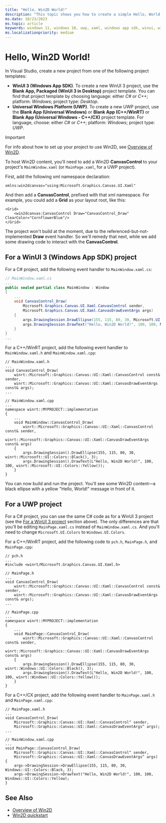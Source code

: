 ```yaml
---
title: "Hello, Win2D World!"
description: "This topic shows you how to create a simple Hello, World! project for Win2D."
ms.date: 10/23/2023
ms.topic: article
keywords: windows 11, windows 10, uwp, xaml, windows app sdk, winui, windows ui, graphics, games, win2d
ms.localizationpriority: medium
---
```


# Hello, Win2D World!

In Visual Studio, create a new project from one of the following project templates:

* **WinUI 3 (Windows App SDK)**. To create a new WinUI 3 project, use the **Blank App, Packaged (WinUI 3 in Desktop)** project template. You can find that project template by choosing language: either *C#* or *C++*; platform: *Windows*; project type: *Desktop*.
* **Universal Windows Platform (UWP)**. To create a new UWP project, use the **Blank App (Universal Windows)** or **Blank App (C++/WinRT)** or **Blank App (Universal Windows - C++/CX)** project template. For language, choose: either *C#* or *C++*; platform: *Windows*; project type: *UWP*.

> [!IMPORTANT]
> For info about how to set up your project to use Win2D, see [Overview of Win2D](./index.md).

To host Win2D content, you'll need to add a Win2D **CanvasControl** to your project's `MainWindow.xaml` (or `MainPage.xaml`, for a UWP project).

First, add the following xml namespace declaration:

```xaml
xmlns:win2dcanvas="using:Microsoft.Graphics.Canvas.UI.Xaml"
```

And then add a **CanvasControl**, prefixed with that xml namespace. For example, you could add a **Grid** as your layout root, like this:

```xaml
<Grid>
    <win2dcanvas:CanvasControl Draw="CanvasControl_Draw" ClearColor="CornflowerBlue"/>
</Grid>
```

The project won't build at the moment, due to the referenced-but-not-implemented **Draw** event handler. So we'll remedy that next, while we add some drawing code to interact with the **CanvasControl**.

## For a WinUI 3 (Windows App SDK) project

For a C# project, add the following event handler to `MainWindow.xaml.cs`:

```csharp
// MainWindow.xaml.cs
...
public sealed partial class MainWindow : Window
{
    ...
    void CanvasControl_Draw(
        Microsoft.Graphics.Canvas.UI.Xaml.CanvasControl sender,
        Microsoft.Graphics.Canvas.UI.Xaml.CanvasDrawEventArgs args)
    {
        args.DrawingSession.DrawEllipse(155, 115, 80, 30, Microsoft.UI.Colors.Black, 3);
        args.DrawingSession.DrawText("Hello, Win2D World!", 100, 100, Microsoft.UI.Colors.Yellow);
    }
}
...
```

For a C++/WinRT project, add the following event handler to `MainWindow.xaml.h` and `MainWindow.xaml.cpp`:

```cppwinrt
// MainWindow.xaml.h
...
void CanvasControl_Draw(
    winrt::Microsoft::Graphics::Canvas::UI::Xaml::CanvasControl const& sender,
    winrt::Microsoft::Graphics::Canvas::UI::Xaml::CanvasDrawEventArgs const& args);
...

// MainWindow.xaml.cpp
...
namespace winrt::MYPROJECT::implementation
{
    ...
    void MainWindow::CanvasControl_Draw(
        winrt::Microsoft::Graphics::Canvas::UI::Xaml::CanvasControl const& sender,
        winrt::Microsoft::Graphics::Canvas::UI::Xaml::CanvasDrawEventArgs const& args)
    {
        args.DrawingSession().DrawEllipse(155, 115, 80, 30, winrt::Microsoft::UI::Colors::Black(), 3);
        args.DrawingSession().DrawText(L"Hello, Win2D World!", 100, 100, winrt::Microsoft::UI::Colors::Yellow());
    }
}
```

You can now build and run the project. You'll see some Win2D content&mdash;a black ellipse with a yellow "Hello, World!" message in front of it.

## For a UWP project

For a C# project, you can use the same C# code as for a WinUI 3 project (see the [For a WinUI 3 project](#for-a-winui-3-windows-app-sdk-project) section above). The only differences are that you'll be editing `MainPage.xaml.cs` instead of `MainWindow.xaml.cs`. And you'll need to change `Microsoft.UI.Colors` to `Windows.UI.Colors`.

For a C++/WinRT project, add the following code to `pch.h`, `MainPage.h`, and `MainPage.cpp`:

```cppwinrt
// pch.h
...
#include <winrt/Microsoft.Graphics.Canvas.UI.Xaml.h>

// MainPage.h
...
void CanvasControl_Draw(
    winrt::Microsoft::Graphics::Canvas::UI::Xaml::CanvasControl const& sender,
    winrt::Microsoft::Graphics::Canvas::UI::Xaml::CanvasDrawEventArgs const& args);
...

// MainPage.cpp
...
namespace winrt::MYPROJECT::implementation
{
    ...
    void MainPage::CanvasControl_Draw(
        winrt::Microsoft::Graphics::Canvas::UI::Xaml::CanvasControl const& sender,
        winrt::Microsoft::Graphics::Canvas::UI::Xaml::CanvasDrawEventArgs const& args)
    {
        args.DrawingSession().DrawEllipse(155, 115, 80, 30, winrt::Windows::UI::Colors::Black(), 3);
        args.DrawingSession().DrawText(L"Hello, Win2D World!", 100, 100, winrt::Windows::UI::Colors::Yellow());
    }
}
```

For a C++/CX project, add the following event handler to `MainPage.xaml.h` and `MainPage.xaml.cpp`:

```cppcx
// MainPage.xaml.h
...
void CanvasControl_Draw(
	Microsoft::Graphics::Canvas::UI::Xaml::CanvasControl^ sender,
	Microsoft::Graphics::Canvas::UI::Xaml::CanvasDrawEventArgs^ args);
...

// MainWindow.xaml.cpp
...
void MainPage::CanvasControl_Draw(
    Microsoft::Graphics::Canvas::UI::Xaml::CanvasControl^ sender,
    Microsoft::Graphics::Canvas::UI::Xaml::CanvasDrawEventArgs^ args)
{
    args->DrawingSession->DrawEllipse(155, 115, 80, 30, Windows::UI::Colors::Black, 3);
    args->DrawingSession->DrawText("Hello, Win2D World!", 100, 100, Windows::UI::Colors::Yellow);
}
```

## See Also

* [Overview of Win2D](./index.md)
* [Win2D quickstart](./quick-start.md)
